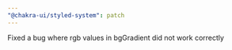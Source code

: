 ```yaml
---
"@chakra-ui/styled-system": patch
---
```


Fixed a bug where rgb values in bgGradient did not work correctly
